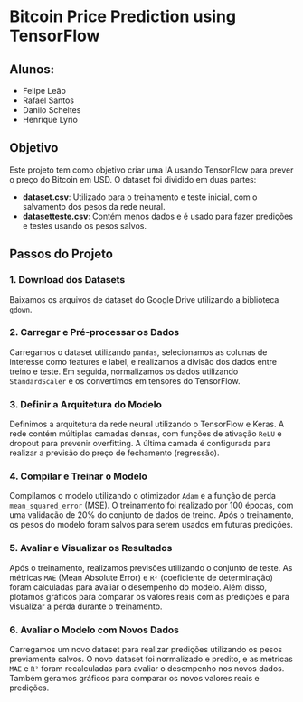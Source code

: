# Bitcoin Price Prediction using TensorFlow

## Alunos:
- Felipe Leão
- Rafael Santos
- Danilo Scheltes
- Henrique Lyrio

## Objetivo
Este projeto tem como objetivo criar uma IA usando TensorFlow para prever o preço do Bitcoin em USD. O dataset foi dividido em duas partes:

- **dataset.csv**: Utilizado para o treinamento e teste inicial, com o salvamento dos pesos da rede neural.
- **datasetteste.csv**: Contém menos dados e é usado para fazer predições e testes usando os pesos salvos.

## Passos do Projeto

### 1. Download dos Datasets
Baixamos os arquivos de dataset do Google Drive utilizando a biblioteca `gdown`.

### 2. Carregar e Pré-processar os Dados
Carregamos o dataset utilizando `pandas`, selecionamos as colunas de interesse como features e label, e realizamos a divisão dos dados entre treino e teste. Em seguida, normalizamos os dados utilizando `StandardScaler` e os convertimos em tensores do TensorFlow.

### 3. Definir a Arquitetura do Modelo
Definimos a arquitetura da rede neural utilizando o TensorFlow e Keras. A rede contém múltiplas camadas densas, com funções de ativação `ReLU` e dropout para prevenir overfitting. A última camada é configurada para realizar a previsão do preço de fechamento (regressão).

### 4. Compilar e Treinar o Modelo
Compilamos o modelo utilizando o otimizador `Adam` e a função de perda `mean_squared_error` (MSE). O treinamento foi realizado por 100 épocas, com uma validação de 20% do conjunto de dados de treino. Após o treinamento, os pesos do modelo foram salvos para serem usados em futuras predições.

### 5. Avaliar e Visualizar os Resultados
Após o treinamento, realizamos previsões utilizando o conjunto de teste. As métricas `MAE` (Mean Absolute Error) e `R²` (coeficiente de determinação) foram calculadas para avaliar o desempenho do modelo. Além disso, plotamos gráficos para comparar os valores reais com as predições e para visualizar a perda durante o treinamento.

### 6. Avaliar o Modelo com Novos Dados
Carregamos um novo dataset para realizar predições utilizando os pesos previamente salvos. O novo dataset foi normalizado e predito, e as métricas `MAE` e `R²` foram recalculadas para avaliar o desempenho nos novos dados. Também geramos gráficos para comparar os novos valores reais e predições.
